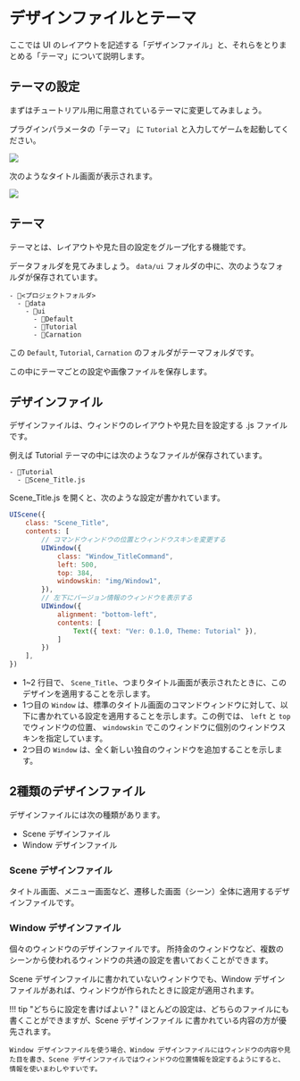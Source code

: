 デザインファイルとテーマ
==========

ここでは UI のレイアウトを記述する「デザインファイル」と、それらをとりまとめる「テーマ」について説明します。

テーマの設定
----------

まずはチュートリアル用に用意されているテーマに変更してみましょう。

プラグインパラメータの「テーマ」 に `Tutorial` と入力してゲームを起動してください。

![](img/design-1.png)

次のようなタイトル画面が表示されます。

![](img/design-2.png)

テーマ
----------

テーマとは、レイアウトや見た目の設定をグループ化する機能です。

データフォルダを見てみましょう。 `data/ui` フォルダの中に、次のようなフォルダが保存されています。

```
- 📁<プロジェクトフォルダ>
  - 📁data
    - 📁ui
      - 📁Default
      - 📁Tutorial
      - 📁Carnation
```

この `Default`, `Tutorial`, `Carnation` のフォルダがテーマフォルダです。

この中にテーマごとの設定や画像ファイルを保存します。

デザインファイル
----------

デザインファイルは、ウィンドウのレイアウトや見た目を設定する .js ファイルです。

例えば Tutorial テーマの中には次のようなファイルが保存されています。

```
- 📁Tutorial
  - 📄Scene_Title.js
```

Scene_Title.js を開くと、次のような設定が書かれています。

```js
UIScene({
    class: "Scene_Title",
    contents: [
        // コマンドウィンドウの位置とウィンドウスキンを変更する
        UIWindow({
            class: "Window_TitleCommand",
            left: 500,
            top: 384,
            windowskin: "img/Window1",
        }),
        // 左下にバージョン情報のウィンドウを表示する
        UIWindow({
            alignment: "bottom-left",
            contents: [
                Text({ text: "Ver: 0.1.0, Theme: Tutorial" }),
            ]
        })
    ],
})
```

- 1~2 行目で、 `Scene_Title`、つまりタイトル画面が表示されたときに、このデザインを適用することを示します。
- 1つ目の `Window` は、標準のタイトル画面のコマンドウィンドウに対して、以下に書かれている設定を適用することを示します。この例では、 `left` と `top` でウィンドウの位置、 `windowskin` でこのウィンドウに個別のウィンドウスキンを指定しています。
- 2つ目の `Window` は、全く新しい独自のウィンドウを追加することを示します。

2種類のデザインファイル
----------

デザインファイルには次の種類があります。

- Scene デザインファイル
- Window デザインファイル

### Scene デザインファイル

タイトル画面、メニュー画面など、遷移した画面（シーン）全体に適用するデザインファイルです。

### Window デザインファイル

個々のウィンドウのデザインファイルです。
所持金のウィンドウなど、複数のシーンから使われるウィンドウの共通の設定を書いておくことができます。

Scene デザインファイルに書かれていないウィンドウでも、Window デザインファイルがあれば、ウィンドウが作られたときに設定が適用されます。

!!! tip "どちらに設定を書けばよい？"
    ほとんどの設定は、どちらのファイルにも書くことができますが、Scene デザインファイル に書かれている内容の方が優先されます。
    
    Window デザインファイルを使う場合、Window デザインファイルにはウィンドウの内容や見た目を書き、Scene デザインファイルではウィンドウの位置情報を設定するようにすると、情報を使いまわしやすいです。

  
